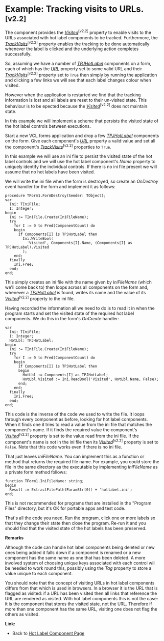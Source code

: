 <a href='Hidden comment: 
$Rev$
$Date$
'></a>

# Example: Tracking visits to URLs.<sup>[v2.2]</sup> #

The component provides the _[Visited](TPJHotLabelVisited.md)_<sup>[v2.2]</sup> property to enable visits to the URLs associated with hot label components to be tracked. Furthermore, the _[TrackVisits](TPJHotLabelTrackVisits.md)_<sup>[v2.2]</sup> property enables the tracking to be done automatically whenever the label is clicked and the underlying action completes successfully.

So, assuming we have a number of _[TPJHotLabel](TPJHotLabel.md)_ components on a form, each of which has the _[URL](TPJHotLabelURL.md)_ property set to some valid URL and their _[TrackVisits](TPJHotLabelTrackVisits.md)_<sup>[v2.2]</sup> property set to `True` then simply by running the application and clicking a few links we will see that each label changes colour when visited.

However when the application is restarted we find that the tracking information is lost and all labels are reset to their un-visited state. This behaviour is to be epected because the _[Visited](TPJHotLabelVisited.md)_<sup>[v2.2]</sup> does not maintain state.

In this example we will implement a scheme that persists the visited state of the hot label controls between executions.

Start a new VCL forms application and drop a few _[TPJHotLabel](TPJHotLabel.md)_ components on the form. Give each component's _[URL](TPJHotLabelURL.md)_ property a valid value and set all the component's _[TrackVisits](TPJHotLabelTrackVisits.md)_<sup>[v2.2]</sup> properties to `True`.

In this example we will use an ini file to persist the visited state of the hot label controls and we will use the hot label component's _Name_ property to uniquely identify the individual controls. If there is no ini file present we will assume that no hot labels have been visited.

We will write the ini file when the form is destroyed, so create an _OnDestroy_ event handler for the form and implement it as follows:

```
procedure TForm1.FormDestroy(Sender: TObject);
var
  Ini: TIniFile;
  I: Integer;
begin
  Ini := TIniFile.Create(IniFileName);
  try
    for I := 0 to Pred(ComponentCount) do
    begin
      if Components[I] is TPJHotLabel then
        Ini.WriteBool(
          'Visited', Components[I].Name, (Components[I] as TPJHotLabel).Visited
        );
    end;
  finally
    Ini.Free;
  end;
end;
```

This simply creates an ini file with the name given by _IniFileName_ (which we'll come back to) then loops across all components on the form and, whenever a _[TPJHotLabel](TPJHotLabel.md)_ is found, writes its name and the value of its _[Visited](TPJHotLabelVisited.md)_<sup>[v2.2]</sup> property to the ini file.

Having recorded the information all we need to do is to read it in when the program starts and set the visited state of the required hot label components. We do this in the form's _OnCreate_ handler:

```
var
  Ini: TIniFile;
  I: Integer;
  HotLbl: TPJHotLabel;
begin
  Ini := TIniFile.Create(IniFileName);
  try
    for I := 0 to Pred(ComponentCount) do
    begin
      if Components[I] is TPJHotLabel then
      begin
        HotLbl := Components[I] as TPJHotLabel;
        HotLbl.Visited := Ini.ReadBool('Visited', HotLbl.Name, False);
      end;
    end;
  finally
    Ini.Free;
  end;
end;
```

This code is the inverse of the code we used to write the file. It loops through every component as before, looking for hot label components. When it finds one it tries to read a value from the ini file that matches the component's name. If it finds the required value the component's _[Visited](TPJHotLabelVisited.md)_<sup>[v2.2]</sup> property is set to the value read from the ini file. If the component's name is not in the ini file then its _[Visited](TPJHotLabelVisited.md)_<sup>[v2.2]</sup> property is set to `False`. Note that this code works even if there is no ini file.

That just leaves _IniFileName_. You can implement this as a function or method that returns the required file name. For example, you could store the file in the same directory as the executable by implementing _IniFileName_ as a private form method follows:

```
function TForm1.IniFileName: string;
begin
  Result := ExtractFilePath(ParamStr(0)) + 'hotlabel.ini';
end;
```

This is not recommended for programs that are installed in the "Program Files" directory, but it's OK for portable apps and test code.

That's all the code you need. Run the program, click one or more labels so that they change their state then close the program. Re-run it and you should find that the visited state of the hot labels has been preserved.

**Remarks**

Although the code can handle hot label components being deleted or new ones being added it falls down if a component is renamed or a new component has the same name as one that has been deleted. A more involved system of choosing unique keys associated with each control will be needed to work round this, possibly using the _Tag_ property to store a value unique to each component.

You should note that the concept of visiting URLs in hot label components differs from that which is used in browsers. In a browser it is the URL that is flagged as visited: if a URL has been visited then all links that reference the URL are rendered as visited. With hot label components this is not the case: it is the component that stores the visited state, not the URL. Therefore if more than one component has the same URL, visiting one does not flag the others as visited.

**Link:**

  * Back to [Hot Label Component Page](HotLabelComponent.md)